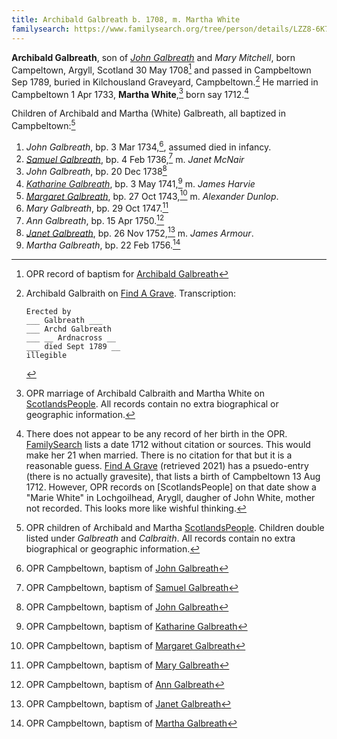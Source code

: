 ```yaml
---
title: Archibald Galbreath b. 1708, m. Martha White
familysearch: https://www.familysearch.org/tree/person/details/LZZ8-6K7
---
```

**Archibald Galbreath**, son of [*John Galbreath*](galbreath-john-1680.md) and *Mary Mitchell*, born Campeltown, Argyll, Scotland 30 May 1708[^birth] and passed in Campbeltown Sep 1789, buried in Kilchousland Graveyard, Campbeltown.[^death] He married in Campbeltown 1 Apr 1733, **Martha White**,[^marriage] born say 1712.[^martha]

Children of Archibald and Martha (White) Galbreath, all baptized in Campbeltown:[^children]

1. *John Galbreath*, bp. 3 Mar 1734,[^john1-birth], assumed died in infancy.
2. [*Samuel Galbreath*](galbreath-samuel-1736.md), bp. 4 Feb 1736,[^samuel-birth] m. *Janet McNair*
3. *John Galbreath*, bp. 20 Dec 1738[^john2-birth]
4. [*Katharine Galbreath*](galbreath-katharine-1741.md), bp. 3 May 1741,[^katharine-birth] m. *James Harvie*
5. [*Margaret Galbreath*](galbreath-margaret-1743.md), bp. 27 Oct 1743,[^margaret-birth] m. *Alexander Dunlop*.
6. *Mary Galbreath*, bp. 29 Oct 1747.[^mary-birth]
7. *Ann Galbreath*, bp. 15 Apr 1750.[^ann-birth]
8. [*Janet Galbreath*](galbreath-janet-1752.md), bp. 26 Nov 1752,[^janet-birth] m. *James Armour*.
9. *Martha Galbreath*, bp. 22 Feb 1756.[^martha-birth]


[^birth]: OPR record of baptism for [Archibald Galbreath](/sources/opr-campbeltown-births.md#1708-05-30-archibald-galbreath)

[^children]: OPR children of Archibald and Martha [ScotlandsPeople](https://www.scotlandspeople.gov.uk/record-results?search_type=people&event=%28B%20OR%20C%20OR%20S%29&record_type%5B0%5D=opr_births&church_type=Old%20Parish%20Registers&dl_cat=church&dl_rec=church-births-baptisms&surname=calbreath&surname_so=fuzzy&forename_so=starts&from_year=1734&to_year=1756&parent_names_so=fuzzy&parent_name_two=white&parent_name_two_so=fuzzy&county=ARGYLL&record=Church%20of%20Scotland%20%28old%20parish%20registers%29%20Roman%20Catholic%20Church%20Other%20churches&rd_real_name%5B0%5D=CAMPBELTOWN%20%28LANDWARD%29%20OR%20CAMPBELTOWN%20%28BURGH%29%20OR%20CAMPBELTOWN&rd_display_name%5B0%5D=CAMPBELTOWN%20%28LANDWARD%29%7CCAMPBELTOWN%20%28BURGH%29%7CCAMPBELTOWN_CAMPBELTOWN&rd_label%5B0%5D=CAMPBELTOWN&rd_name%5B0%5D=CAMPBELTOWN%20%2ALANDWARD%2A%20OR%20CAMPBELTOWN%20%2ABURGH%2A%20OR%20CAMPBELTOWN&sort=asc&order=Date&field=year).  Children double listed under _Galbreath_ and _Calbraith_.  All records contain no extra biographical or geographic information.

[^marriage]: OPR marriage of Archibald Calbraith and Martha White on [ScotlandsPeople](https://www.scotlandspeople.gov.uk/record-results?search_type=people&event=M&record_type%5B0%5D=opr_marriages&church_type=Old%20Parish%20Registers&dl_cat=church&dl_rec=church-banns-marriages&surname=calbraith&surname_so=exact&forename=archibald&forename_so=exact&spouse_name=white&spouse_name_so=exact&from_year=1733&to_year=1733&county=ARGYLL&record=Church%20of%20Scotland%20%28old%20parish%20registers%29%20Roman%20Catholic%20Church%20Other%20churches). All records contain no extra biographical or geographic information.

[^martha]:  There does not appear to be any record of her birth in the OPR. [FamilySearch](https://www.familysearch.org/tree/person/sources/LZZ8-62H) lists a date 1712 without citation or sources. This would make her 21 when married. There is no citation for that but it is a reasonable guess. [Find A Grave](https://www.findagrave.com/memorial/114485214/martha-galbraith) (retrieved 2021) has a psuedo-entry (there is no actually gravesite), that lists a birth of Campbeltown 13 Aug 1712. However, OPR records on [ScotlandsPeople] on that date show a "Marie White" in Lochgoilhead, Arygll, daugher of John White, mother not recorded. This looks more like wishful thinking.

[m1]: https://www.scotlandspeople.gov.uk/record-results?search_type=people&event=%28B%20OR%20C%20OR%20S%29&record_type%5B0%5D=opr_births&church_type=Old%20Parish%20Registers&dl_cat=church&dl_rec=church-births-baptisms&surname=white&surname_so=exact&forename=m&forename_so=starts&sex=F&from_year=1712&to_year=1712&parent_names_so=exact&parent_name_two_so=exact&county=ARGYLL&record=Church%20of%20Scotland%20%28old%20parish%20registers%29%20Roman%20Catholic%20Church%20Other%20churches

[^death]: Archibald Galbraith on [Find A Grave](https://www.findagrave.com/memorial/114485207/archibald-galbraith).  Transcription:

    ```
    Erected by
    ___ Galbreath ___
    ___ Archd Galbreath
    ___ __ Ardnacross __
    ___ died Sept 1789 __
    illegible
    ``` 

[^john1-birth]: OPR Campbeltown, baptism of [John Galbreath](/sources/opr-campbeltown-births.md#1734-03-03-john-galbreath)

[^samuel-birth]: OPR Campbeltown, baptism of [Samuel Galbreath](/sources/opr-campbeltown-births.md#1736-02-04-samuel-galbreath)

[^john2-birth]: OPR Campbeltown, baptism of [John Galbreath](/sources/opr-campbeltown-births.md#1738-12-20-john-galbreath)

[^katharine-birth]: OPR Campbeltown, baptism of [Katharine Galbreath](/sources/opr-campbeltown-births.md#1741-04-03-katharine-galbreath)

[^margaret-birth]: OPR Campbeltown, baptism of [Margaret Galbreath](/sources/opr-campbeltown-births.md#1743-10-27-margaret-galbreath)

[^mary-birth]: OPR Campbeltown, baptism of [Mary Galbreath](/sources/opr-campbeltown-births.md#1747-10-29-mary-galbreath)

[^ann-birth]: OPR Campbeltown, baptism of [Ann Galbreath](/sources/opr-campbeltown-births.md#1750-04-15-ann-galbreath)

[^janet-birth]: OPR Campbeltown, baptism of [Janet Galbreath](/sources/opr-campbeltown-births.md#1752-11-26-janet-galbreath)

[^martha-birth]: OPR Campbeltown, baptism of [Martha Galbreath](/sources/opr-campbeltown-births.md#1756-02-22-martha-galbreath)
